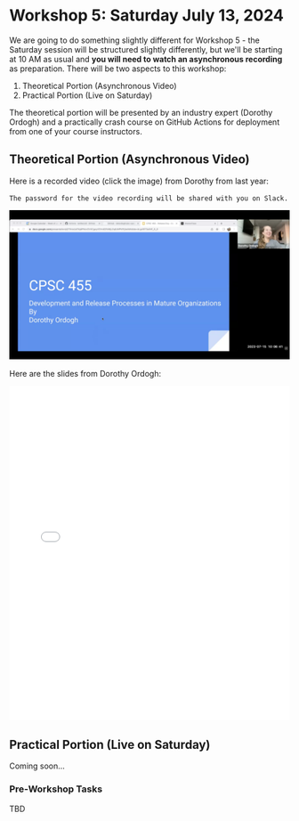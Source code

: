 # Workshop 5: Saturday July 13, 2024

We are going to do something slightly different for Workshop 5 - the Saturday session will be structured slightly differently, but we'll be starting at 10 AM as usual and **you will need to watch an asynchronous recording** as preparation.
There will be two aspects to this workshop:

1. Theoretical Portion (Asynchronous Video)
2. Practical Portion (Live on Saturday)

The theoretical portion will be presented by an industry expert (Dorothy Ordogh) and a practically crash course on GitHub Actions for deployment from one of your course instructors.

## Theoretical Portion (Asynchronous Video)

Here is a recorded video (click the image) from Dorothy from last year:

```{tip}
The password for the video recording will be shared with you on Slack.
```

<a href="https://ubc.zoom.us/rec/share/a0RGCncyD58TxcnNc0Z3i1ZjodrdfSOZkTgaM91_vh5IIK0HFpP47wo6zL-k7F-p.-6P0h86FrfQwh3WJ"><img src="images/cover.png"></a>

Here are the slides from Dorothy Ordogh:

<div>
<iframe src="../../workshop5.pdf" width="100%" height="600px" frameBorder="0"> </iframe>
</div>

## Practical Portion (Live on Saturday)

Coming soon...

### Pre-Workshop Tasks

TBD
